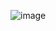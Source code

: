 ![image](https://user-images.githubusercontent.com/7307287/147386103-f240744a-2225-409b-b154-e594eabe3b71.png)
